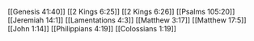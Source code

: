 [[Genesis 41:40]]
[[2 Kings 6:25]]
[[2 Kings 6:26]]
[[Psalms 105:20]]
[[Jeremiah 14:1]]
[[Lamentations 4:3]]
[[Matthew 3:17]]
[[Matthew 17:5]]
[[John 1:14]]
[[Philippians 4:19]]
[[Colossians 1:19]]
